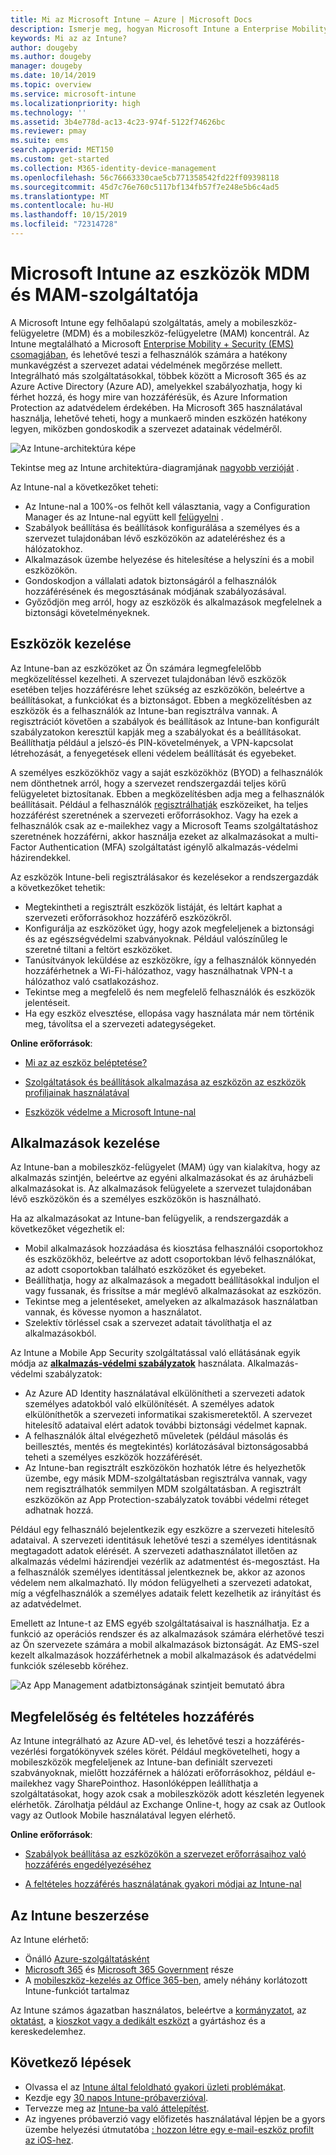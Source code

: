 ```yaml
---
title: Mi az Microsoft Intune – Azure | Microsoft Docs
description: Ismerje meg, hogyan Microsoft Intune a Enterprise Mobility + Security megoldás mobileszköz-kezelési (MDM-) és Mobile App Management (MAM) összetevője, és hogyan segít a vállalati adatvédelemben.
keywords: Mi az az Intune?
author: dougeby
ms.author: dougeby
manager: dougeby
ms.date: 10/14/2019
ms.topic: overview
ms.service: microsoft-intune
ms.localizationpriority: high
ms.technology: ''
ms.assetid: 3b4e778d-ac13-4c23-974f-5122f74626bc
ms.reviewer: pmay
ms.suite: ems
search.appverid: MET150
ms.custom: get-started
ms.collection: M365-identity-device-management
ms.openlocfilehash: 56c76663330cae5cb771358542fd22ff09398118
ms.sourcegitcommit: 45d7c76e760c5117bf134fb57f7e248e5b6c4ad5
ms.translationtype: MT
ms.contentlocale: hu-HU
ms.lasthandoff: 10/15/2019
ms.locfileid: "72314728"
---
```

# <a name="microsoft-intune-is-an-mdm-and-mam-provider-for-your-devices"></a>Microsoft Intune az eszközök MDM és MAM-szolgáltatója

A Microsoft Intune egy felhőalapú szolgáltatás, amely a mobileszköz-felügyeletre (MDM) és a mobileszköz-felügyeletre (MAM) koncentrál. Az Intune megtalálható a Microsoft [Enterprise Mobility + Security (EMS) csomagjában](https://www.microsoft.com/microsoft-365/enterprise-mobility-security), és lehetővé teszi a felhasználók számára a hatékony munkavégzést a szervezet adatai védelmének megőrzése mellett. Integrálható más szolgáltatásokkal, többek között a Microsoft 365 és az Azure Active Directory (Azure AD), amelyekkel szabályozhatja, hogy ki férhet hozzá, és hogy mire van hozzáférésük, és Azure Information Protection az adatvédelem érdekében. Ha Microsoft 365 használatával használja, lehetővé teheti, hogy a munkaerő minden eszközén hatékony legyen, miközben gondoskodik a szervezet adatainak védelméről.

![Az Intune-architektúra képe](./media/what-is-intune/intunearch_sm.png)

Tekintse meg az Intune architektúra-diagramjának [nagyobb verzióját](./media/what-is-intune/intunearchitecture.svg) .

Az Intune-nal a következőket teheti:

- Az Intune-nal a 100%-os felhőt kell választania, vagy a Configuration Manager és az Intune-nal együtt kell [felügyelni](https://docs.microsoft.com/sccm/comanage/overview) .
- Szabályok beállítása és beállítások konfigurálása a személyes és a szervezet tulajdonában lévő eszközökön az adateléréshez és a hálózatokhoz.
- Alkalmazások üzembe helyezése és hitelesítése a helyszíni és a mobil eszközökön.
- Gondoskodjon a vállalati adatok biztonságáról a felhasználók hozzáférésének és megosztásának módjának szabályozásával.
- Győződjön meg arról, hogy az eszközök és alkalmazások megfelelnek a biztonsági követelményeknek.

## <a name="manage-devices"></a>Eszközök kezelése

Az Intune-ban az eszközöket az Ön számára legmegfelelőbb megközelítéssel kezelheti. A szervezet tulajdonában lévő eszközök esetében teljes hozzáférésre lehet szükség az eszközökön, beleértve a beállításokat, a funkciókat és a biztonságot. Ebben a megközelítésben az eszközök és a felhasználók az Intune-ban regisztrálva vannak. A regisztrációt követően a szabályok és beállítások az Intune-ban konfigurált szabályzatokon keresztül kapják meg a szabályokat és a beállításokat. Beállíthatja például a jelszó-és PIN-követelmények, a VPN-kapcsolat létrehozását, a fenyegetések elleni védelem beállítását és egyebeket.

A személyes eszközökhöz vagy a saját eszközökhöz (BYOD) a felhasználók nem dönthetnek arról, hogy a szervezet rendszergazdái teljes körű felügyeletet biztosítanak. Ebben a megközelítésben adja meg a felhasználók beállításait. Például a felhasználók [regisztrálhatják](../enrollment/device-enrollment.md) eszközeiket, ha teljes hozzáférést szeretnének a szervezeti erőforrásokhoz. Vagy ha ezek a felhasználók csak az e-mailekhez vagy a Microsoft Teams szolgáltatáshoz szeretnének hozzáférni, akkor használja ezeket az alkalmazásokat a multi-Factor Authentication (MFA) szolgáltatást igénylő alkalmazás-védelmi házirendekkel.

Az eszközök Intune-beli regisztrálásakor és kezelésekor a rendszergazdák a következőket tehetik:

- Megtekintheti a regisztrált eszközök listáját, és leltárt kaphat a szervezeti erőforrásokhoz hozzáférő eszközökről.
- Konfigurálja az eszközöket úgy, hogy azok megfeleljenek a biztonsági és az egészségvédelmi szabványoknak. Például valószínűleg le szeretné tiltani a feltört eszközöket.
- Tanúsítványok leküldése az eszközökre, így a felhasználók könnyedén hozzáférhetnek a Wi-Fi-hálózathoz, vagy használhatnak VPN-t a hálózathoz való csatlakozáshoz.
- Tekintse meg a megfelelő és nem megfelelő felhasználók és eszközök jelentéseit.
- Ha egy eszköz elvesztése, ellopása vagy használata már nem történik meg, távolítsa el a szervezeti adategységeket.

**Online erőforrások**:

- [Mi az az eszköz beléptetése?](../enrollment/device-enrollment.md)

- [Szolgáltatások és beállítások alkalmazása az eszközön az eszközök profiljainak használatával](../configuration/device-profiles.md)

- [Eszközök védelme a Microsoft Intune-nal](../protect/device-protect.md)

## <a name="manage-apps"></a>Alkalmazások kezelése

Az Intune-ban a mobileszköz-felügyelet (MAM) úgy van kialakítva, hogy az alkalmazás szintjén, beleértve az egyéni alkalmazásokat és az áruházbeli alkalmazásokat is. Az alkalmazások felügyelete a szervezet tulajdonában lévő eszközökön és a személyes eszközökön is használható.

Ha az alkalmazásokat az Intune-ban felügyelik, a rendszergazdák a következőket végezhetik el:

- Mobil alkalmazások hozzáadása és kiosztása felhasználói csoportokhoz és eszközökhöz, beleértve az adott csoportokban lévő felhasználókat, az adott csoportokban található eszközöket és egyebeket.
- Beállíthatja, hogy az alkalmazások a megadott beállításokkal induljon el vagy fussanak, és frissítse a már meglévő alkalmazásokat az eszközön.
- Tekintse meg a jelentéseket, amelyeken az alkalmazások használatban vannak, és kövesse nyomon a használatot.
- Szelektív törléssel csak a szervezet adatait távolíthatja el az alkalmazásokból.

Az Intune a Mobile App Security szolgáltatással való ellátásának egyik módja az **[alkalmazás-védelmi szabályzatok](../apps/app-protection-policy.md)** használata. Alkalmazás-védelmi szabályzatok:

- Az Azure AD Identity használatával elkülönítheti a szervezeti adatok személyes adatokból való elkülönítését. A személyes adatok elkülöníthetők a szervezeti informatikai szakismeretektől. A szervezet hitelesítő adataival elért adatok további biztonsági védelmet kapnak.
- A felhasználók által elvégezhető műveletek (például másolás és beillesztés, mentés és megtekintés) korlátozásával biztonságosabbá teheti a személyes eszközök hozzáférését.
- Az Intune-ban regisztrált eszközökön hozhatók létre és helyezhetők üzembe, egy másik MDM-szolgáltatásban regisztrálva vannak, vagy nem regisztrálhatók semmilyen MDM szolgáltatásban. A regisztrált eszközökön az App Protection-szabályzatok további védelmi réteget adhatnak hozzá.

Például egy felhasználó bejelentkezik egy eszközre a szervezeti hitelesítő adataival. A szervezeti identitásuk lehetővé teszi a személyes identitásnak megtagadott adatok elérését. A szervezeti adathasználatot illetően az alkalmazás védelmi házirendjei vezérlik az adatmentést és-megosztást. Ha a felhasználók személyes identitással jelentkeznek be, akkor az azonos védelem nem alkalmazható. Ily módon felügyelheti a szervezeti adatokat, míg a végfelhasználók a személyes adataik felett kezelhetik az irányítást és az adatvédelmet.

Emellett az Intune-t az EMS egyéb szolgáltatásaival is használhatja. Ez a funkció az operációs rendszer és az alkalmazások számára elérhetővé teszi az Ön szervezete számára a mobil alkalmazások biztonságát. Az EMS-szel kezelt alkalmazások hozzáférhetnek a mobil alkalmazások és adatvédelmi funkciók szélesebb köréhez.

![Az App Management adatbiztonságának szintjeit bemutató ábra](./media/what-is-intune/managing-mobile-apps.png)

## <a name="compliance-and-conditional-access"></a>Megfelelőség és feltételes hozzáférés

Az Intune integrálható az Azure AD-vel, és lehetővé teszi a hozzáférés-vezérlési forgatókönyvek széles körét. Például megkövetelheti, hogy a mobileszközök megfeleljenek az Intune-ban definiált szervezeti szabványoknak, mielőtt hozzáférnek a hálózati erőforrásokhoz, például e-mailekhez vagy SharePointhoz. Hasonlóképpen leállíthatja a szolgáltatásokat, hogy azok csak a mobileszközök adott készletén legyenek elérhetők. Zárolhatja például az Exchange Online-t, hogy az csak az Outlook vagy az Outlook Mobile használatával legyen elérhető.

**Online erőforrások**:

- [Szabályok beállítása az eszközökön a szervezet erőforrásaihoz való hozzáférés engedélyezéséhez](../protect/device-compliance-get-started.md)

- [A feltételes hozzáférés használatának gyakori módjai az Intune-nal](../protect/conditional-access-intune-common-ways-use.md)

## <a name="how-to-get-intune"></a>Az Intune beszerzése

Az Intune elérhető:

- Önálló [Azure-szolgáltatásként](https://go.microsoft.com/fwlink/?linkid=2090973)
- [Microsoft 365](https://www.microsoft.com/microsoft-365/enterprise-mobility-security/microsoft-intune) és [Microsoft 365 Government](https://www.microsoft.com/microsoft-365/government) része
- A [mobileszköz-kezelés az Office 365-ben](https://support.office.com/article/choose-between-mdm-for-office-365-and-microsoft-intune-c93d9ab9-efb2-4349-9b93-30c30562ee22), amely néhány korlátozott Intune-funkciót tartalmaz

Az Intune számos ágazatban használatos, beleértve a [kormányzatot](https://docs.microsoft.com/enterprise-mobility-security/solutions/ems-govt-service-description), az [oktatást](https://www.microsoft.com/en-us/education/intune), a [kioszkot vagy a dedikált eszközt](../configuration/kiosk-settings.md) a gyártáshoz és a kereskedelemhez.

## <a name="next-steps"></a>Következő lépések

- Olvassa el az [Intune által feloldható gyakori üzleti problémákat](https://docs.microsoft.com/intune/common-scenarios).
- Kezdje egy [30 napos Intune-próbaverzióval](free-trial-sign-up.md).
- Tervezze meg az [Intune-ba való áttelepítést](migration-guide.md).
- Az ingyenes próbaverzió vagy előfizetés használatával lépjen be a gyors üzembe helyezési útmutatóba [: hozzon létre egy e-mail-eszköz profilt az iOS-hez](../configuration/quickstart-email-profile.md).
